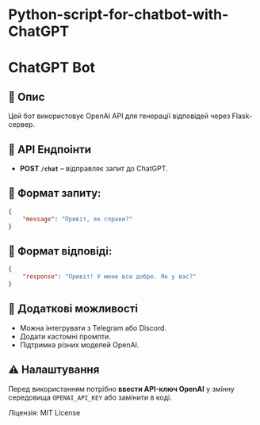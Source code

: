 # Python-script-for-chatbot-with-ChatGPT
# ChatGPT Bot

## 📌 Опис
Цей бот використовує OpenAI API для генерації відповідей через Flask-сервер.

## 🚀 API Ендпоінти
- **POST `/chat`** – відправляє запит до ChatGPT.

## 📄 Формат запиту:
```json
{
    "message": "Привіт, як справи?"
}
```

## 📄 Формат відповіді:
```json
{
    "response": "Привіт! У мене все добре. Як у вас?"
}
```

## 🔧 Додаткові можливості
- Можна інтегрувати з Telegram або Discord.
- Додати кастомні промпти.
- Підтримка різних моделей OpenAI.

## ⚠️ Налаштування
Перед використанням потрібно **ввести API-ключ OpenAI** у змінну середовища `OPENAI_API_KEY` або замінити в коді.

Ліцензія: MIT License
